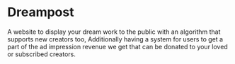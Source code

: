 # Dreampost
A website to display your dream work to the public with an algorithm that supports new creators too, Additionally having a system for users to get a part of the ad impression revenue we get that can be donated to your loved or subscribed creators.
